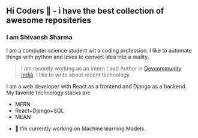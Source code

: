 ## Hi Coders 👋 - i have the best collection of awesome repositeries
### I am Shivansh Sharma 
I am a computer science student wit a coding profession. I like to automate things with python and loves to convert idea into a reality. 
> I am recently working as an intern Lead Author in [Devcommunity India](https://devcommunity.in/author/shivanshsharma/). I like to write about recent technology.

I am a web developer with React as a frontend and Django as a backend. My favorite technology stacks are
* MERN
* React+Django+SQL
* MEAN
 
- 🔭 I’m currently working on Machine learning Models.
<!--
**shivkaansh/shivkaansh** is a ✨ _special_ ✨ repository because its `README.md` (this file) appears on your GitHub profile.

Here are some ideas to get you started:

- 🔭 I’m currently working on ...
- 🌱 I’m currently learning ...
- 👯 I’m looking to collaborate on ...
- 🤔 I’m looking for help with ...
- 💬 Ask me about ...
- 📫 How to reach me: ...
- 😄 Pronouns: ...
- ⚡ Fun fact: ...
-->
